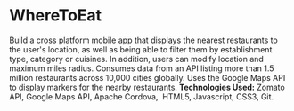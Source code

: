 # WhereToEat
Build a cross platform mobile app that displays the nearest restaurants to the user's location, as well as being able to filter them by establishment type, category or cuisines. In addition, users can modify location and maximum miles radius. Consumes data from an API listing more than 1.5 million restaurants across 10,000 cities globally. Uses the Google Maps API to display markers for the nearby restaurants. **Technologies Used:** Zomato API, Google Maps API, Apache Cordova,  HTML5, Javascript, CSS3, Git.

